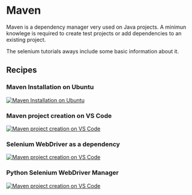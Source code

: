 # Maven

Maven is a dependency manager very used on Java projects. A minimun knowlege is required to create test projects or add dependencies to an existing project.

The selenium tutorials aways include some basic information about it.

## Recipes

### Maven Installation on Ubuntu

[![Maven Installation on Ubuntu](https://img.youtube.com/vi/TYfO26yc1EM/0.jpg)](https://www.youtube.com/watch?v=TYfO26yc1EM)

### Maven project creation on VS Code

[![Maven project creation on VS Code](https://img.youtube.com/vi/23rN0oDdOKg/0.jpg)](https://www.youtube.com/watch?v=23rN0oDdOKg)

### Selenium WebDriver as a dependency

[![Maven project creation on VS Code](https://img.youtube.com/vi/D3h2AvWebdA/0.jpg)](https://www.youtube.com/watch?v=D3h2AvWebdA)

### Python Selenium WebDriver Manager

[![Maven project creation on VS Code](https://img.youtube.com/vi/o0yDit90RPg/0.jpg)](https://www.youtube.com/watch?v=o0yDit90RPg)
